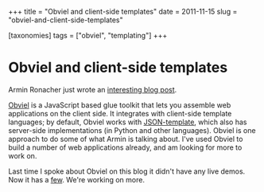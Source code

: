 +++
title = "Obviel and client-side templates"
date = 2011-11-15
slug = "obviel-and-client-side-templates"

[taxonomies]
tags = ["obviel", "templating"]
+++

# Obviel and client-side templates

Armin Ronacher just wrote an [interesting blog
post](http://lucumr.pocoo.org/2011/11/15/modern-web-applications-are-here/).

[Obviel](http://obviel.org) is a JavaScript based glue toolkit that lets
you assemble web applications on the client side. It integrates with
client-side template languages; by default, Obviel works with
[JSON-template](http://json-template.googlecode.com/svn/trunk/doc/Introducing-JSON-Template.html),
which also has server-side implementations (in Python and other
languages). Obviel is one approach to do some of what Armin is talking
about. I've used Obviel to build a number of web applications already,
and am looking for more to work on.

Last time I spoke about Obviel on this blog it didn't have any live
demos. Now it has a [few](http://www.obviel.org/en/0.-0/demo.html).
We're working on more.

